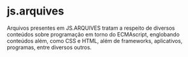 # js.arquives

Arquivos presentes em JS.ARQUIVES tratam a respeito de diversos conteúdos sobre programação em torno do ECMAscript, englobando conteúdos além,
como CSS e HTML, além de frameworks, aplicativos, programas, entre diversos outros.
